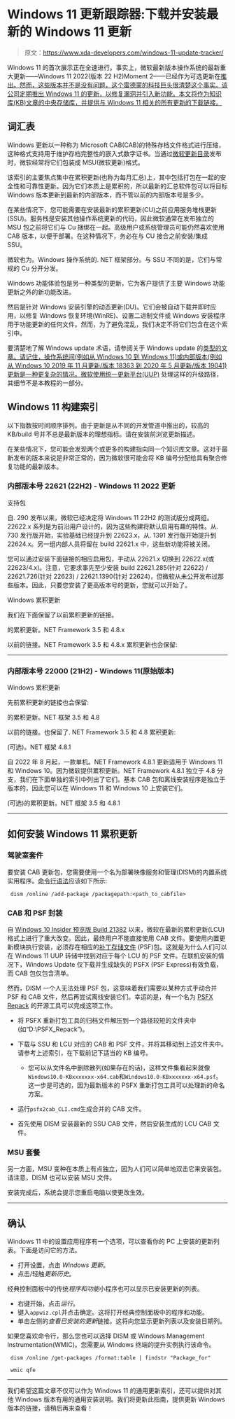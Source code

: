 # Windows 11 更新跟踪器:下载并安装最新的 Windows 11 更新

> 原文：<https://www.xda-developers.com/windows-11-update-tracker/>

Windows 11 的首次展示正在全速进行。事实上，微软最新版本操作系统的最新重大更新——Windows 11 2022(版本 22 H2)Moment 2——已经作为可选更新在[推出。然而，这些版本并不是没有问题，这个雷德蒙的科技巨头](https://www.xda-developers.com/windows-11-moment-2-update-launch/)[很清楚这个事实。该公司定期推出 Windows 11 的更新，以修复漏洞并引入新功能。本文将作为知识库(KB)文章的中央存储库，并提供与 Windows 11 相关的所有更新的下载链接。](https://docs.microsoft.com/en-us/windows/release-health/status-windows-11-22h2)

## 词汇表

Windows 更新以一种称为 Microsoft CAB(CAB)的特殊存档文件格式进行压缩，这种格式支持用于维护存档完整性的嵌入式数字证书。当通过[微软更新目录](https://www.catalog.update.microsoft.com/Home.aspx)发布时，微软经常将它们包装成 MSU(微软更新)格式。

该索引的主要焦点集中在累积更新(也称为每月汇总)上，其中包括打包在一起的安全性和可靠性更新。因为它们本质上是累积的，所以最新的汇总软件包可以将目标 Windows 版本更新到最新的内部版本，而不管以前的内部版本号是多少。

在某些情况下，您可能需要在安装最新的累积更新(CU)之前应用服务堆栈更新(SSU)。服务栈是安装其他操作系统更新的代码，因此微软通常在发布独立的 MSU 包之前将它们与 Cu 捆绑在一起。高级用户或系统管理员可能仍然喜欢使用 CAB 版本，以便于部署。在这种情况下，务必在与 CU 接合之前安装/集成 SSU。

微软也为。Windows 操作系统的. NET 框架部分。与 SSU 不同的是，它们与常规的 Cu 分开分发。

Windows 功能体验包是另一种类型的更新，它为客户提供了主要 Windows 功能更新之外的新功能改进。

然后是针对 Windows 安装引擎的动态更新(DU)。它们会被自动下载并即时应用，以修复 Windows 恢复环境(WinRE)、设置二进制文件或 Windows 安装程序用于功能更新的任何文件。然而，为了避免混乱，我们决定不将它们包含在这个索引中。

要清楚地了解 Windows update 术语，请参阅关于 Windows update 的[类型的文章。请记住，操作系统间(例如从 Windows 10 到 Windows 11)或内部版本(例如从 Windows 10 2019 年 11 月更新/版本 18363 到 2020 年 5 月更新/版本 19041)更新是一种更复杂的情况。微软使用](https://docs.microsoft.com/en-us/troubleshoot/windows-client/deployment/standard-terminology-software-updates)[统一更新平台(UUP)](https://docs.microsoft.com/en-us/windows/deployment/update/windows-update-overview) 处理这样的升级路径，其细节不是本教程的一部分。

## Windows 11 构建索引

以下指数按时间顺序排列。由于更新是从不同的开发管道中推出的，较高的 KB/build 号并不总是最新版本的理想指标。请在安装前浏览更新描述。

在某些情况下，您可能会发现两个或更多的构建指向同一个知识库文章。这对于最新发布的版本来说是非常正常的，因为微软很可能会将 KB 编号分配给具有聚合修复功能的最新版本。

### 内部版本号 22621 (22H2) - Windows 11 2022 更新

支持包

自. 290 发布以来，微软已经决定将 Windows 11 22H2 的测试版分成两组。22622.x 系列是为前沿用户设计的，因为这些构建将默认启用有趣的特性。从. 730 发行版开始，实验基础已经提升到 22623.x，从. 1391 发行版开始提升到 22624.x。另一组内部人员将留在 build 22621.x 中，这些新功能将被关闭。

您可以通过安装下面链接的相应启用包，手动从 22621.x 切换到 22622.x(或 22623/4.x)。注意，它要求事先至少安装 build 22621.285(针对 22622) / 22621.726(针对 22623) / 22621.1390(针对 22624)，但微软从未公开发布过那些版本。因此，只要您安装了更高版本号的更新，您就可以开始了。

Windows 累积更新

我们在下面保留了以前累积更新的链接。

的累积更新。NET Framework 3.5 和 4.8.x

以前的链接。NET Framework 3.5 和 4.8.x 累积更新也会保留:

* * *

### 内部版本号 22000 (21H2) - Windows 11(原始版本)

Windows 累积更新

先前累积更新的链接也会保留:

的累积更新。NET 框架 3.5 和 4.8

以前的链接。也保留了. NET Framework 3.5 和 4.8 累积更新:

(可选)。NET 框架 4.8.1

自 2022 年 8 月起，一款单机。NET Framework 4.8.1 更新适用于 Windows 11 和 Windows 10。因为微软提供累积更新。NET Framework 4.8.1 独立于 4.8 分支，我们在下面单独的索引中列出了它们。基本 CAB 包和离线安装程序是独立于版本的，因此您可以在 Windows 11 和 Windows 10 上安装它们。

(可选)的累积更新。NET 框架 3.5 和 4.8.1

* * *

## 如何安装 Windows 11 累积更新

### 驾驶室套件

要安装 CAB 更新包，您需要使用一个名为部署映像服务和管理(DISM)的内置系统实用程序。[命令行语法](https://docs.microsoft.com/en-us/windows-hardware/manufacture/desktop/dism-operating-system-package-servicing-command-line-options)应该如下所示:

```
 dism /online /add-package /packagepath:<path_to_cabfile> 
```

### CAB 和 PSF 封装

自 [Windows 10 Insider 预览版 Build 21382](https://blogs.windows.com/windows-insider/2021/05/14/announcing-windows-10-insider-preview-build-21382/) 以来，微软在最新的累积更新(LCU)格式上进行了重大改变。因此，最终用户不能直接使用 CAB 文件。要使用内置更新模块执行安装，必须存在相应的[补丁存储文件](https://docs.microsoft.com/en-us/windows/deployment/update/psfxwhitepaper) (PSF)包。这就是为什么人们可以在 Windows 11 UUP 转储中找到对应于每个 LCU 的 PSF 文件。在联机安装的情况下，Windows Update 仅下载并生成缺失的 PSFX (PSF Express)有效负载，而 CAB 包仅包含清单。

然而，DISM 一个人无法处理 PSF 包，这意味着我们需要以某种方式手动合并 PSF 和 CAB 文件，然后再尝试离线安装它们。幸运的是，有一个名为 [PSFX Repack](https://github.com/abbodi1406/WHD/raw/master/scripts/PSFX_Repack_6.zip) 的开源工具可以完成这项工作。

*   将 PSFX 重新打包工具的归档文件解压到一个路径较短的文件夹中(如“D:\PSFX_Repack”)。
*   下载与 SSU 和 LCU 对应的 CAB 和 PSF 文件，并将其移动到上述文件夹中。请参考上述索引，在下载前记下适当的 KB 编号。
    *   您可以从文件名中删除散列(如果存在的话)，这样文件集看起来就像`Windows10.0-KBxxxxxxx-x64.cab`和`Windows10.0-KBxxxxxxx-x64.psf`。这一步是可选的，因为最新版本的 PSFX 重新打包工具可以处理新的命名方案。

*   运行`psfx2cab_CLI.cmd`生成合并的 CAB 文件。

*   首先使用 DISM 安装最新的 SSU CAB 文件，然后安装生成的 LCU CAB 文件。

### MSU 套餐

另一方面，MSU 变种在本质上有点独立，因为人们可以简单地双击它来安装包。请注意，DISM 也可以安装 MSU 文件。

安装完成后，系统会提示您重启电脑以使更改生效。

* * *

## 确认

Windows 11 中的设置应用程序有一个选项，可以查看你的 PC 上安装的更新列表。下面是访问它的方法。

*   打开设置，点击 *Windows 更新*。
*   点击/轻触*更新历史*。

经典控制面板中的传统*程序和功能*小程序也可以显示已安装更新的列表。

*   右键开始，点击*运行*。
*   键入`appwiz.cpl`并点击确定。这将打开经典控制面板中的程序和功能。
*   单击左侧的*查看已安装的更新*链接。这将向您显示更新列表以及安装日期列。

如果您喜欢命令行，那么您也可以选择 DISM 或 Windows Management Instrumentation(WMIC)。您需要从 Windows 终端的提升实例执行该命令。

```
 dism /online /get-packages /format:table | findstr "Package_for" 
```

```
 wmic qfe 
```

* * *

我们希望这篇文章不仅可以作为 Windows 11 的通用更新索引，还可以提供对其他 Windows 版本有用的通用安装说明。我们将更新此指南，提供更新 Windows 版本的链接，请稍后再来查看！